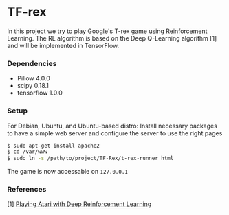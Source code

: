 # TF-rex
In this project we try to play Google's T-rex game using Reinforcement Learning. The RL algorithm is based on the Deep Q-Learning algorithm [1] and will be implemented in TensorFlow.

### Dependencies
 - Pillow 4.0.0
 - scipy 0.18.1
 - tensorflow 1.0.0

### Setup

For Debian, Ubuntu, and Ubuntu-based distro:
Install necessary packages to have a simple web server and configure the server to use the right pages
```sh
$ sudo apt-get install apache2
$ cd /var/www
$ sudo ln -s /path/to/project/TF-Rex/t-rex-runner html
```
The game is now accessable on `127.0.0.1`

### References
[1] [Playing Atari with Deep Reinforcement Learning](https://www.cs.toronto.edu/~vmnih/docs/dqn.pdf)

